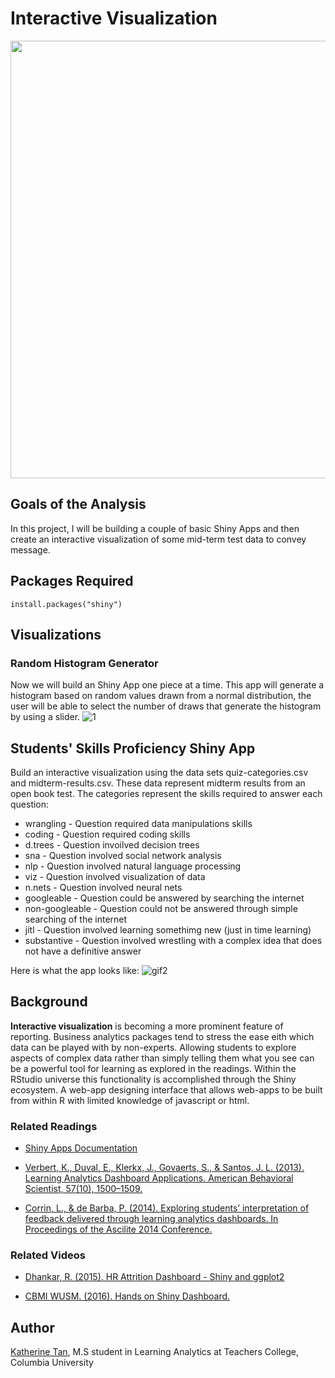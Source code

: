 # Interactive Visualization
  <img width="700" src="https://user-images.githubusercontent.com/46146748/63464023-5da1ca00-c42c-11e9-8210-0e8b63ad055b.jpg">

## Goals of the Analysis

In this project, I will be building a couple of basic Shiny Apps and then  create an interactive visualization of some mid-term test data to convey message. 


## Packages Required
``` 
install.packages("shiny")
```

## Visualizations
### Random Histogram Generator
Now we will build an Shiny App one piece at a time. This app will generate a histogram based on random values drawn from a normal distribution, the user will be able to select the number of draws that generate the histogram by using a slider.
![1](https://user-images.githubusercontent.com/46146748/63463270-d56ef500-c42a-11e9-9ec2-771a5b3ed345.gif)

## Students' Skills Proficiency Shiny App
Build an interactive visualization using the data sets quiz-categories.csv and midterm-results.csv. These data represent midterm results from an open book test. The categories represent the skills required to answer each question:

  * wrangling - Question required data manipulations skills
  * coding - Question required coding skills
  * d.trees - Question invoilved decision trees
  * sna - Question involved social network analysis
  * nlp - Question involved natural language processing
  * viz - Question involved visualization of data
  * n.nets - Question involved neural nets
  * googleable - Question could be answered by searching the internet
  * non-googleable - Question could not be answered through simple searching of the internet
  * jitl - Question involved learning somethimg new (just in time learning)
  * substantive - Question involved wrestling with a complex idea that does not have a definitive answer

Here is what the app looks like: 
![gif2](https://user-images.githubusercontent.com/46146748/63463447-35fe3200-c42b-11e9-9330-4a6016c20c8c.gif)



## Background 
**Interactive visualization** is becoming a more prominent feature of reporting. Business analytics packages tend to stress the ease eith which data can be played with by non-experts. Allowing students to explore aspects of complex data rather than simply telling them what you see can be a powerful tool for learning as explored in the readings. Within the RStudio universe this functionality is accomplished through the Shiny ecosystem. A web-app designing interface that allows web-apps to be built from within R with limited knowledge of javascript or html.

### Related Readings

* [Shiny Apps Documentation](https://shiny.rstudio.com/)

* [Verbert, K., Duval, E., Klerkx, J., Govaerts, S., & Santos, J. L. (2013). Learning Analytics Dashboard Applications. American Behavioral Scientist, 57(10), 1500–1509.](http://journals.sagepub.com/doi/abs/10.1177/0002764213479363)

* [Corrin, L., & de Barba, P. (2014). Exploring students’ interpretation of feedback delivered through learning analytics dashboards. In Proceedings of the Ascilite 2014 Conference.](https://www.researchgate.net/profile/Paula_De_Barba/publication/271769111_Exploring_students'_interpretation_of_feedback_delivered_through_learning_analytics_dashboards/links/54d14ed20cf25ba0f0411598.pdf)

### Related Videos

* [Dhankar, R. (2015). HR Attrition Dashboard - Shiny and ggplot2](https://www.youtube.com/watch?v=5FnuAvljPqQ&list=PLQE-vxB8i4yh8WYqpgFsEv40W0xd8a4D2)

* [CBMI WUSM. (2016). Hands on Shiny Dashboard.](https://www.youtube.com/watch?v=jUgb4l2obgU)

## Author
[Katherine Tan](www.linkedin.com/in/katherine-tan-2019), M.S student in Learning Analytics at Teachers College, Columbia University

